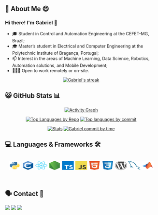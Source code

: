 ## 💫 About Me 😄

### Hi there! I'm Gabriel 👋
-   🎓 Student in Control and Automation Engineering at the CEFET-MG, Brazil;
-   🎓 Master’s student in Electrical and Computer Engineering at the Polytechnic Institute of Bragança, Portugal;
-   📫 Interest in the areas of Machine Learning, Data Science, Robotics, Automation solutions, and Mobile Development;
-   🧑🏻‍💻 Open to work remotely or on-site.

<p align="center"> <a href="https://github.com/gabrieloliveirapimentel"> <img alt="Gabriel's streak" src="https://github-readme-streak-stats.herokuapp.com/?user=gabrieloliveirapimentel&hide_border=true&theme=nord&stroke=00" width = "70%" /> </a> </p>


## 😺 GitHub Stats 📊

<div align="center">


<a width="98%" href="https://github.com/gabrieloliveirapimentel/"><img alt="Activity Graph" src="https://github-profile-summary-cards.vercel.app/api/cards/profile-details?username=gabrieloliveirapimentel&theme=nord_dark" /></a>
<br/>

<p>
    <a href="https://github.com/gabrieloliveirapimentel"><img height="200em" width="49%" alt="Top Languages by Repo" src="https://github-profile-summary-cards.vercel.app/api/cards/repos-per-language?username=gabrieloliveirapimentel&theme=nord_dark"/></a>
    <a href="https://github.com/gabrieloliveirapimentel"><img height="200em" width="49%" alt="Top languages by commit" src="https://github-profile-summary-cards.vercel.app/api/cards/most-commit-language?username=gabrieloliveirapimentel&theme=nord_dark"/></a>
    </p >
   
  
<p>
<a href="https://github.com/gabrieloliveirapimentel"><img height="200em" width="49%" alt="Stats" src="https://github-profile-summary-cards.vercel.app/api/cards/stats?username=gabrieloliveirapimentel&theme=nord_dark"/></a>
    <a href="https://github.com/gabrieloliveirapimentel"><img height="200em" width="49%" alt="Gabriel commit by time" src="https://github-profile-summary-cards-1cxn1hxbe-vn7n24fzkq.vercel.app/api/cards/productive-time?username=gabrieloliveirapimentel&theme=nord_dark&utcOffset=-3"/></a>
  </p>
  

</div>

 ## 💻 Languages & Frameworks 🛠️
  <div style="display: inline_block" align="center"><br>
    <img align="center" alt="Python" height="30" width="40" src="https://raw.githubusercontent.com/devicons/devicon/1119b9f84c0290e0f0b38982099a2bd027a48bf1/icons/python/python-original.svg">
    <img align="center" alt="C" height="30" width="40" src="https://raw.githubusercontent.com/devicons/devicon/1119b9f84c0290e0f0b38982099a2bd027a48bf1/icons/c/c-original.svg">
    <img align="center" alt="React" height="30" width="40" src="https://raw.githubusercontent.com/devicons/devicon/1119b9f84c0290e0f0b38982099a2bd027a48bf1/icons/react/react-original.svg">
    <img align="center" alt="NodeJS" height="30" width="40" src="https://raw.githubusercontent.com/devicons/devicon/1119b9f84c0290e0f0b38982099a2bd027a48bf1/icons/nodejs/nodejs-original.svg">
    <img align="center" alt="TS" height="30" width="40" src="https://raw.githubusercontent.com/devicons/devicon/1119b9f84c0290e0f0b38982099a2bd027a48bf1/icons/typescript/typescript-original.svg">
    <img align="center" alt="Js" height="30" width="40" src="https://raw.githubusercontent.com/devicons/devicon/1119b9f84c0290e0f0b38982099a2bd027a48bf1/icons/javascript/javascript-original.svg">
    <img align="center" alt="HTML" height="30" width="40" src="https://raw.githubusercontent.com/devicons/devicon/1119b9f84c0290e0f0b38982099a2bd027a48bf1/icons/html5/html5-original.svg">
    <img align="center" alt="CSS" height="30" width="40" src="https://raw.githubusercontent.com/devicons/devicon/1119b9f84c0290e0f0b38982099a2bd027a48bf1/icons/css3/css3-original.svg">
    <img align="center" alt="Wordpress" height="30" width="40" src="https://raw.githubusercontent.com/devicons/devicon/1119b9f84c0290e0f0b38982099a2bd027a48bf1/icons/wordpress/wordpress-plain.svg">
    <img align="center" alt="MySQL" height="30" width="40" src="https://raw.githubusercontent.com/devicons/devicon/1119b9f84c0290e0f0b38982099a2bd027a48bf1/icons/mysql/mysql-original.svg">
    <img align="center" alt="Matlab" height="30" width="40" src="https://raw.githubusercontent.com/devicons/devicon/1119b9f84c0290e0f0b38982099a2bd027a48bf1/icons/matlab/matlab-original.svg">
  </br>  
  </br>
  </br>
</div>

## 🗣️ Contact 📩

 <div> 
  <a href = "mailto:gabrieloliveirapimentel@hotmail.com"><img src="https://img.shields.io/badge/outlook-%230077B5?style=for-the-badge&logo=microsoftoutlook&logoColor=gabrieloliveirapimentel" target="_blank"></a>
    <a href = "mailto:pimentelgabriel.contato@gmail.com"><img src="https://img.shields.io/badge/-Gmail-%23333?style=for-the-badge&logo=gmail&logoColor=red" target="_blank"></a>
  <a href="https://www.linkedin.com/in/gabriel-oliveira-pimentel/" target="_blank"><img src="https://img.shields.io/badge/-LinkedIn-%230077B5?style=for-the-badge&logo=linkedin&logoColor=gabrieloliveirapimentel" target="_blank"></a>  
</div>

